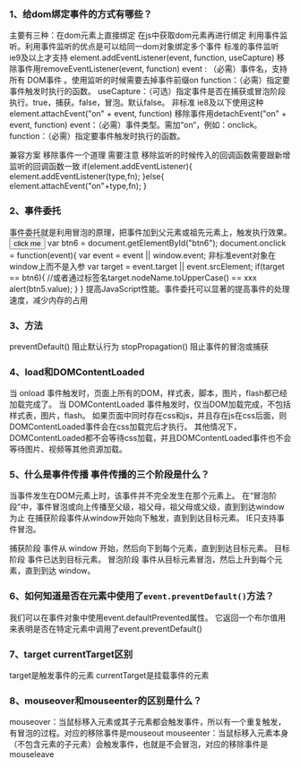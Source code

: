 ### 1、给dom绑定事件的方式有哪些？
  主要有三种：在dom元素上直接绑定 在js中获取dom元素再进行绑定 利用事件监听。利用事件监听的优点是可以给同一dom对象绑定多个事件
  标准的事件监听 ie9及以上才支持
    element.addEventListener(event, function, useCapture) 移除事件用removeEventListener(event, function)
      event : （必需）事件名，支持所有 DOM事件 。使用监听的时候需要去掉事件前缀on
      function：（必需）指定要事件触发时执行的函数。
      useCapture：（可选）指定事件是否在捕获或冒泡阶段执行。true，捕获。false，冒泡。默认false。
  非标准 ie8及以下使用这种
    element.attachEvent("on" + event, function) 移除事件用detachEvent("on" + event, function)
    event：（必需）事件类型。需加“on“，例如：onclick。
    function：（必需）指定要事件触发时执行的函数。
    
  兼容方案 移除事件一个道理  需要注意 移除监听的时候传入的回调函数需要跟新增监听的回调函数一致
    if(element.addEventListener){
      element.addEventListener(type,fn);
    }else{
      element.attachEvent("on"+type,fn);
    }

### 2、事件委托
  事件委托就是利用冒泡的原理，把事件加到父元素或祖先元素上，触发执行效果。
    <input type="button" value="click me" id="btn6">
    var btn6 = document.getElementById("btn6");
    document.onclick = function(event){
      var event = event || window.event; 非标准event对象在window上而不是入参
      var target = event.target || event.srcElement;
      if(target == btn6){ //或者通过标签名target.nodeName.toUpperCase() == xxx
        alert(btn5.value);
      }
    }
  提高JavaScript性能。事件委托可以显著的提高事件的处理速度，减少内存的占用

### 3、方法
  preventDefault() 阻止默认行为
  stopPropagation() 阻止事件的冒泡或捕获

### 4、load和DOMContentLoaded
  当 onload 事件触发时，页面上所有的DOM，样式表，脚本，图片，flash都已经加载完成了。
  当 DOMContentLoaded 事件触发时，仅当DOM加载完成，不包括样式表，图片，flash。
    如果页面中同时存在css和js，并且存在js在css后面，则DOMContentLoaded事件会在css加载完后才执行。
    其他情况下，DOMContentLoaded都不会等待css加载，并且DOMContentLoaded事件也不会等待图片、视频等其他资源加载。

### 5、什么是事件传播 事件传播的三个阶段是什么？
  当事件发生在DOM元素上时，该事件并不完全发生在那个元素上。 在“冒泡阶段”中，事件冒泡或向上传播至父级，祖父母，祖父母或父级，直到到达window为止
  在捕获阶段事件从window开始向下触发，直到到达目标元素。
  IE只支持事件冒泡。

  捕获阶段 事件从 window 开始，然后向下到每个元素，直到到达目标元素。
  目标阶段 事件已达到目标元素。
  冒泡阶段 事件从目标元素冒泡，然后上升到每个元素，直到到达 window。

### 6、如何知道是否在元素中使用了`event.preventDefault()`方法？
  我们可以在事件对象中使用event.defaultPrevented属性。 它返回一个布尔值用来表明是否在特定元素中调用了event.preventDefault()

### 7、target currentTarget区别
  target是触发事件的元素
  currentTarget是挂载事件的元素

### 8、mouseover和mouseenter的区别是什么？
  mouseover：当鼠标移入元素或其子元素都会触发事件，所以有一个重复触发，有冒泡的过程。对应的移除事件是mouseout
  mouseenter：当鼠标移入元素本身（不包含元素的子元素）会触发事件，也就是不会冒泡，对应的移除事件是mouseleave
